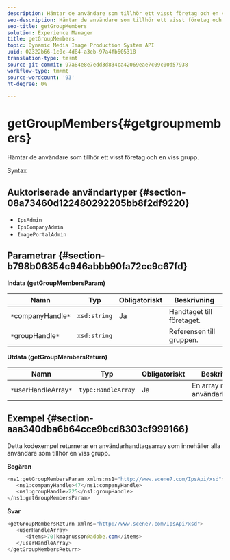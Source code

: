 ```yaml
---
description: Hämtar de användare som tillhör ett visst företag och en viss grupp.
seo-description: Hämtar de användare som tillhör ett visst företag och en viss grupp.
seo-title: getGroupMembers
solution: Experience Manager
title: getGroupMembers
topic: Dynamic Media Image Production System API
uuid: 02322b66-1c0c-4d84-a3eb-97a4fb605318
translation-type: tm+mt
source-git-commit: 97a84e8e7edd3d834ca42069eae7c09c00d57938
workflow-type: tm+mt
source-wordcount: '93'
ht-degree: 0%

---
```



# getGroupMembers{#getgroupmembers}

Hämtar de användare som tillhör ett visst företag och en viss grupp.

Syntax

## Auktoriserade användartyper {#section-08a73460d122480292205bb8f2df9220}

* `IpsAdmin`
* `IpsCompanyAdmin`
* `ImagePortalAdmin`

## Parametrar {#section-b798b06354c946abbb90fa72cc9c67fd}

**Indata (getGroupMembersParam)**

| Namn | Typ | Obligatoriskt | Beskrivning |
|---|---|---|---|
| `*`companyHandle`*` | `xsd:string` | Ja | Handtaget till företaget. |
| `*`groupHandle`*` | `xsd:string` |  | Referensen till gruppen. |

**Utdata (getGroupMembersReturn)**

| Namn | Typ | Obligatoriskt | Beskrivning |
|---|---|---|---|
| `*`userHandleArray`*` | `type:HandleArray` | Ja | En array med användarhandtag. |

## Exempel {#section-aaa340dba6b64cce9bcd8303cf999166}

Detta kodexempel returnerar en användarhandtagsarray som innehåller alla användare som tillhör en viss grupp.

**Begäran**

```java
<ns1:getGroupMembersParam xmlns:ns1="http://www.scene7.com/IpsApi/xsd">
   <ns1:companyHandle>47</ns1:companyHandle>
   <ns1:groupHandle>225</ns1:groupHandle>
</ns1:getGroupMembersParam>
```

**Svar**

```java
<getGroupMembersReturn xmlns="http://www.scene7.com/IpsApi/xsd">
   <userHandleArray>
      <items>70|kmagnusson@adobe.com</items>
   </userHandleArray>
</getGroupMembersReturn>
```

